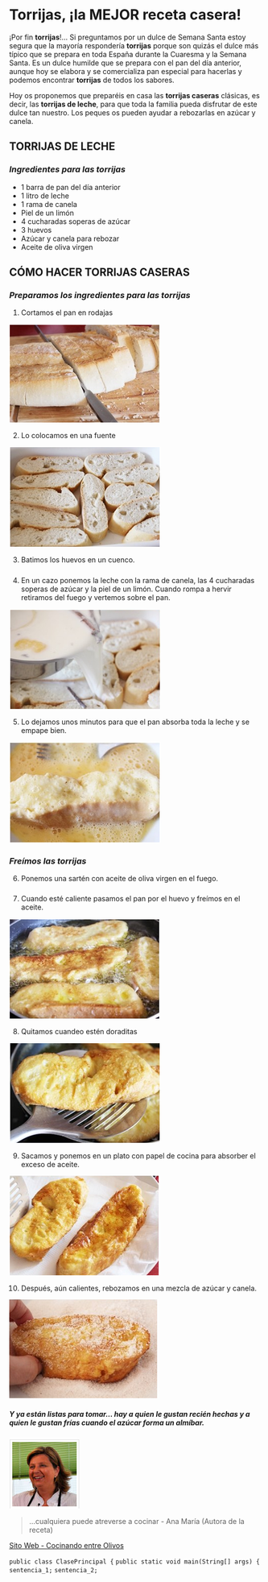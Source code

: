 # Torrijas, ¡la MEJOR receta casera!

¡Por fin **torrijas**!… Si preguntamos por un dulce de Semana Santa estoy segura que la mayoría respondería **torrijas** porque son quizás el dulce más típico que se prepara en toda España durante la Cuaresma y la Semana Santa. Es un dulce humilde que se prepara con el pan del día anterior, aunque hoy se elabora y se comercializa pan especial para hacerlas y podemos encontrar **torrijas** de todos los sabores.

Hoy os proponemos que preparéis en casa las **torrijas caseras** clásicas, es decir, las **torrijas de leche**, para que toda la familia pueda disfrutar de este dulce tan nuestro. Los peques os pueden ayudar a rebozarlas en azúcar y canela.

## TORRIJAS DE LECHE

### *Ingredientes para las torrijas*

- 1 barra de pan del día anterior
- 1 litro de leche
- 1 rama de canela
- Piel de un limón
- 4 cucharadas soperas de azúcar
- 3 huevos
- Azúcar y canela para rebozar
- Aceite de oliva virgen

## CÓMO HACER TORRIJAS CASERAS

### *Preparamos los ingredientes para las torrijas*

1. Cortamos el pan en rodajas

![Se corta el pan el rodajas](paso1.png)

2. Lo colocamos en una fuente

![Se coloca en una fuente](paso2.png)

3. Batimos los huevos en un cuenco.
#####
4. En un cazo ponemos la leche con la rama de canela, las 4 cucharadas soperas de azúcar y la piel de un limón. Cuando rompa a hervir retiramos del fuego y vertemos sobre el pan.

![Vertemos sobre el pan](paso3.png)

5. Lo dejamos unos minutos para que el pan absorba toda la leche y se empape bien.

![El pan tiene que absorver la mezcla](paso4.png)

### *Freímos las torrijas*

6. Ponemos una sartén con aceite de oliva virgen en el fuego.
#####
7. Cuando esté caliente pasamos el pan por el huevo y freímos en el aceite.

![Freimos el pan en el aceite](paso5.png)

8. Quitamos cuandeo estén doraditas

![Quitamos del aceite](paso6.png)

9. Sacamos y ponemos en un plato con papel de cocina para absorber el exceso de aceite.

![Ponemos en papel para quitar exceso de aceite](paso7.png)

10. Después, aún calientes, rebozamos en una mezcla de azúcar y canela.

![Rebozar en mezcla de azúcar y canela](paso8.png)

##### Y ya están listas para tomar… hay a quien le gustan recién hechas y a quien le gustan frías cuando el azúcar forma un almíbar.

![Ana MAría](autora.png)
>...cualquiera puede atreverse a cocinar - Ana María (Autora de la receta)

[Sito Web - Cocinando entre Olivos](https://cocinandoentreolivos.com/)


`public class ClasePrincipal {`
`public static void main(String[] args) {`
`sentencia_1;`
`sentencia_2;`

